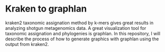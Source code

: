 # Kraken to graphlan


kraken2 taxonomic assignation method by k-mers gives great results in analyzing shotgun metagenomics data. A great visualization tool for taxonomic assignation and phylogenies is graphlan. In this repository, I will describe the process of how to generate graphics with graphlan using the output from kraken2.
